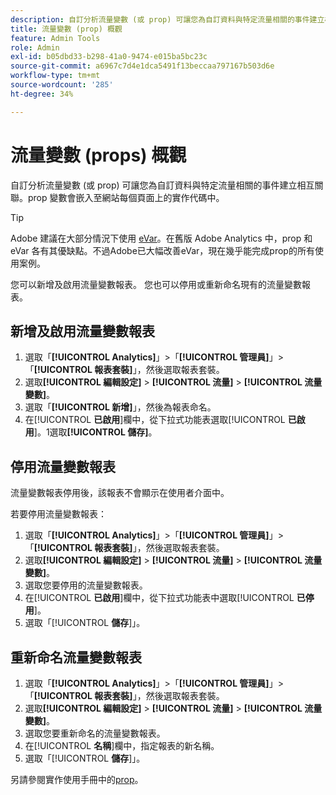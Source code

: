 ```yaml
---
description: 自訂分析流量變數 (或 prop) 可讓您為自訂資料與特定流量相關的事件建立相互關聯。prop 變數會嵌入至網站每個頁面上的實作代碼中。
title: 流量變數 (prop) 概觀
feature: Admin Tools
role: Admin
exl-id: b05dbd33-b298-41a0-9474-e015ba5bc23c
source-git-commit: a6967c7d4e1dca5491f13beccaa797167b503d6e
workflow-type: tm+mt
source-wordcount: '285'
ht-degree: 34%

---
```


# 流量變數 (props) 概觀

自訂分析流量變數 (或 prop) 可讓您為自訂資料與特定流量相關的事件建立相互關聯。prop 變數會嵌入至網站每個頁面上的實作代碼中。

>[!TIP]
>
>Adobe 建議在大部分情況下使用 [eVar](/help/implement/vars/page-vars/evar.md)。在舊版 Adobe Analytics 中，prop 和 eVar 各有其優缺點。不過Adobe已大幅改善eVar，現在幾乎能完成prop的所有使用案例。

您可以新增及啟用流量變數報表。 您也可以停用或重新命名現有的流量變數報表。

## 新增及啟用流量變數報表

1. 選取「**[!UICONTROL Analytics]**」>「**[!UICONTROL 管理員]**」>「**[!UICONTROL 報表套裝]**」，然後選取報表套裝。
1. 選取&#x200B;**[!UICONTROL 編輯設定]** > **[!UICONTROL 流量]** > **[!UICONTROL 流量變數]**。
1. 選取「**[!UICONTROL 新增]**」，然後為報表命名。
1. 在&#x200B;[!UICONTROL **已啟用**]&#x200B;欄中，從下拉式功能表選取&#x200B;[!UICONTROL **已啟用**]。1選取&#x200B;**[!UICONTROL 儲存]**。

## 停用流量變數報表

流量變數報表停用後，該報表不會顯示在使用者介面中。

若要停用流量變數報表：

1. 選取「**[!UICONTROL Analytics]**」>「**[!UICONTROL 管理員]**」>「**[!UICONTROL 報表套裝]**」，然後選取報表套裝。
1. 選取&#x200B;**[!UICONTROL 編輯設定]** > **[!UICONTROL 流量]** > **[!UICONTROL 流量變數]**。
1. 選取您要停用的流量變數報表。
1. 在&#x200B;[!UICONTROL **已啟用**]&#x200B;欄中，從下拉式功能表中選取&#x200B;[!UICONTROL **已停用**]。
1. 選取「[!UICONTROL **儲存**]」。

## 重新命名流量變數報表

1. 選取「**[!UICONTROL Analytics]**」>「**[!UICONTROL 管理員]**」>「**[!UICONTROL 報表套裝]**」，然後選取報表套裝。
1. 選取&#x200B;**[!UICONTROL 編輯設定]** > **[!UICONTROL 流量]** > **[!UICONTROL 流量變數]**。
1. 選取您要重新命名的流量變數報表。
1. 在&#x200B;[!UICONTROL **名稱**]&#x200B;欄中，指定報表的新名稱。
1. 選取「[!UICONTROL **儲存**]」。

另請參閱實作使用手冊中的[prop](/help/implement/vars/page-vars/prop.md)。
